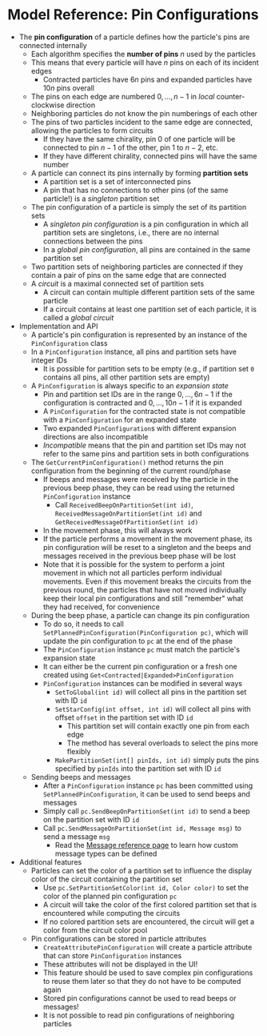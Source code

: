# Model Reference: Pin Configurations

- The **pin configuration** of a particle defines how the particle's pins are connected internally
	- Each algorithm specifies the **number of pins** $n$ used by the particles
	- This means that every particle will have $n$ pins on each of its incident edges
		- Contracted particles have $6n$ pins and expanded particles have $10n$ pins overall
	- The pins on each edge are numbered $0,\ldots,n-1$ in *local* counter-clockwise direction
	- Neighboring particles do not know the pin numberings of each other
	- The pins of two particles incident to the same edge are connected, allowing the particles to form circuits
		- If they have the same chirality, pin $0$ of one particle will be connected to pin $n-1$ of the other, pin $1$ to $n-2$, etc.
		- If they have different chirality, connected pins will have the same number
	- A particle can connect its pins internally by forming **partition sets**
		- A partition set is a set of interconnected pins
		- A pin that has no connections to other pins (of the same particle!) is a *singleton* partition set
	- The pin configuration of a particle is simply the set of its partition sets
		- A *singleton pin configuration* is a pin configuration in which all partition sets are singletons, i.e., there are no internal connections between the pins
		- In a *global pin configuration*, all pins are contained in the same partition set
	- Two partition sets of neighboring particles are connected if they contain a pair of pins on the same edge that are connected
	- A *circuit* is a maximal connected set of partition sets
		- A circuit can contain multiple different partition sets of the same particle
		- If a circuit contains at least one partition set of each particle, it is called a *global circuit*
- Implementation and API
	- A particle's pin configuration is represented by an instance of the `PinConfiguration` class
	- In a `PinConfiguration` instance, all pins and partition sets have integer IDs
		- It is possible for partition sets to be empty (e.g., if partition set `0` contains all pins, all other partition sets are empty)
	- A `PinConfiguration` is always specific to an *expansion state*
		- Pin and partition set IDs are in the range $0,\ldots,6n-1$ if the configuration is contracted and $0,\ldots,10n-1$ if it is expanded
		- A `PinConfiguration` for the contracted state is not compatible with a `PinConfiguration` for an expanded state
		- Two expanded `PinConfiguration`s with different expansion directions are also incompatible
		- *Incompatible* means that the pin and partition set IDs may not refer to the same pins and partition sets in both configurations
	- The `GetCurrentPinConfiguration()` method returns the pin configuration from the beginning of the current round/phase
		- If beeps and messages were received by the particle in the previous beep phase, they can be read using the returned `PinConfiguration` instance
			- Call `ReceivedBeepOnPartitionSet(int id)`, `ReceivedMessageOnPartitionSet(int id)` and `GetReceivedMessageOfPartitionSet(int id)`
		- In the movement phase, this will always work
		- If the particle performs a movement in the movement phase, its pin configuration will be reset to a singleton and the beeps and messages received in the previous beep phase will be lost
		- Note that it is possible for the system to perform a joint movement in which not all particles perform individual movements. Even if this movement breaks the circuits from the previous round, the particles that have not moved individually keep their local pin configurations and still "remember" what they had received, for convenience
	- During the beep phase, a particle can change its pin configuration
		- To do so, it needs to call `SetPlannedPinConfiguration(PinConfiguration pc)`, which will update the pin configuration to `pc` at the end of the phase
		- The `PinConfiguration` instance `pc` must match the particle's expansion state
		- It can either be the current pin configuration or a fresh one created using `Get<Contracted|Expanded>PinConfiguration`
		- `PinConfiguration` instances can be modified in several ways
			- `SetToGlobal(int id)` will collect all pins in the partition set with ID `id`
			- `SetStarConfig(int offset, int id)` will collect all pins with offset `offset` in the partition set with ID `id`
				- This partition set will contain exactly one pin from each edge
				- The method has several overloads to select the pins more flexibly
			- `MakePartitionSet(int[] pinIds, int id)` simply puts the pins specified by `pinIds` into the partition set with ID `id`
	- Sending beeps and messages
		- After a `PinConfiguration` instance `pc` has been committed using `SetPlannedPinConfiguration`, it can be used to send beeps and messages
		- Simply call `pc.SendBeepOnPartitionSet(int id)` to send a beep on the partition set with ID `id`
		- Call `pc.SendMessageOnPartitionSet(int id, Message msg)` to send a message `msg`
			- Read the [Message reference page](messages.md) to learn how custom message types can be defined
- Additional features
	- Particles can set the color of a partition set to influence the display color of the circuit containing the partition set
		- Use `pc.SetPartitionSetColor(int id, Color color)` to set the color of the planned pin configuration `pc`
		- A circuit will take the color of the first colored partition set that is encountered while computing the circuits
		- If no colored partition sets are encountered, the circuit will get a color from the circuit color pool
	- Pin configurations can be stored in particle attributes
		- `CreateAttributePinConfiguration` will create a particle attribute that can store `PinConfiguration` instances
		- These attributes will not be displayed in the UI!
		- This feature should be used to save complex pin configurations to reuse them later so that they do not have to be computed again
		- Stored pin configurations cannot be used to read beeps or messages!
		- It is not possible to read pin configurations of neighboring particles

